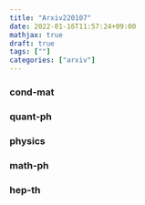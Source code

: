 ```yaml
---
title: "Arxiv220107"
date: 2022-01-16T11:57:24+09:00
mathjax: true
draft: true
tags: [""]
categories: ["arxiv"]
---
```

### cond-mat


### quant-ph


### physics


### math-ph


### hep-th
